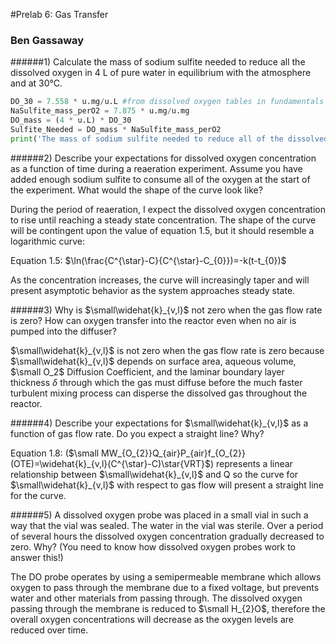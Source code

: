 #Prelab 6: Gas Transfer
### Ben Gassaway

######1) Calculate the mass of sodium sulfite needed to reduce all the dissolved oxygen in 4 L of pure water in equilibrium with the atmosphere and at 30°C.

```python
DO_30 = 7.558 * u.mg/u.L #from dissolved oxygen tables in fundamentals of environmental measurements
NaSulfite_mass_perO2 = 7.875 * u.mg/u.mg
DO_mass = (4 * u.L) * DO_30
Sulfite_Needed = DO_mass * NaSulfite_mass_perO2
print('The mass of sodium sulfite needed to reduce all of the dissolved oxygen is', Sulfite_Needed, '.')
```

######2)	Describe your expectations for dissolved oxygen concentration as a function of time during a reaeration experiment.  Assume you have added enough sodium sulfite to consume all of the oxygen at the start of the experiment. What would the shape of the curve look like?

During the period of reaeration, I expect the dissolved oxygen concentration to rise until reaching a steady state concentration. The shape of the curve will be contingent upon the value of equation 1.5, but it should resemble a logarithmic curve:

Equation 1.5: $\ln(\frac{C^{\star}-C}{C^{\star}-C_{0}})=-k(t-t_{0})$

As the concentration increases, the curve will increasingly taper and will present asymptotic behavior as the system approaches steady state.

######3)	Why is $\small\widehat{k}_{v,l}$ not zero when the gas flow rate is zero? How can oxygen transfer into the reactor even when no air is pumped into the diffuser?

$\small\widehat{k}_{v,l}$ is not zero when the gas flow rate is zero because $\small\widehat{k}_{v,l}$ depends on surface area, aqueous volume, $\small O_2$ Diffusion Coefficient, and the laminar boundary layer thickness $\delta$ through which the gas must diffuse before the much faster turbulent mixing process can disperse the dissolved gas throughout the reactor.

######4)	Describe your expectations for $\small\widehat{k}_{v,l}$  as a function of gas flow rate. Do you expect a straight line? Why?

Equation 1.8: ($\small MW_{O_{2}}Q_{air}P_{air}f_{O_{2}}(OTE)=\widehat{k}_{v,l}(C^{\star}-C)\star{VRT}$) represents a linear relationship between $\small\widehat{k}_{v,l}$ and Q so the curve for $\small\widehat{k}_{v,l}$ with respect to gas flow will present a straight line for the curve.


######5)	A dissolved oxygen probe was placed in a small vial in such a way that the vial was sealed. The water in the vial was sterile. Over a period of several hours the dissolved oxygen concentration gradually decreased to zero. Why? (You need to know how dissolved oxygen probes work to answer this!)

The DO probe operates by using a semipermeable membrane which allows oxygen to pass through the membrane due to a fixed voltage, but prevents water and other materials from passing through. The dissolved oxygen passing through the membrane is reduced to $\small H_{2}O$, therefore the overall oxygen concentrations will decrease as the oxygen levels are reduced over time.
